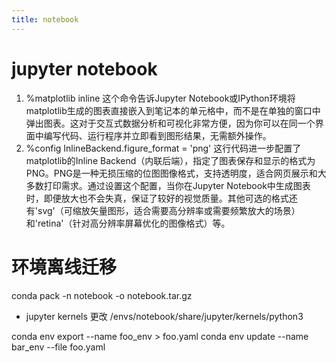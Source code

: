 ```yaml
---
title: notebook
---
```

# jupyter notebook
1. %matplotlib inline 这个命令告诉Jupyter Notebook或IPython环境将matplotlib生成的图表直接嵌入到笔记本的单元格中，而不是在单独的窗口中弹出图表。这对于交互式数据分析和可视化非常方便，因为你可以在同一个界面中编写代码、运行程序并立即看到图形结果，无需额外操作。
2. %config InlineBackend.figure_format = 'png' 这行代码进一步配置了matplotlib的Inline Backend（内联后端），指定了图表保存和显示的格式为PNG。PNG是一种无损压缩的位图图像格式，支持透明度，适合网页展示和大多数打印需求。通过设置这个配置，当你在Jupyter Notebook中生成图表时，即便放大也不会失真，保证了较好的视觉质量。其他可选的格式还有'svg'（可缩放矢量图形，适合需要高分辨率或需要频繁放大的场景）和'retina'（针对高分辨率屏幕优化的图像格式）等。


# 环境离线迁移
conda pack -n notebook -o notebook.tar.gz

* jupyter kernels  更改
/envs/notebook/share/jupyter/kernels/python3



conda env export --name foo_env > foo.yaml
conda env update --name bar_env --file foo.yaml